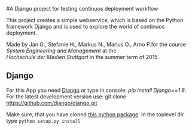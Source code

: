 #A Django project for testing continuos deployment workflow

This project creates a simple webservice, which is based on the Python framework Django and is used to explore the world of continuos deployment.

Made by Jan G., Stefanie H., Markus N., Marius O., Arno P.for the course *System Engineering and Management* at the *\
Hochschule der Medien Stuttgart* in the summer term of 2015. 

## Django

For this App you need [Django](https://www.djangoproject.com/download/) or type in console: *pip install Django==1.8*.
For the latest development version use: git clone https://github.com/django/django.git

Make sure, that you have cloned [this python package](https://github.com/jgru/training_monitoring). In the toplevel dir type `python setup.py install`



